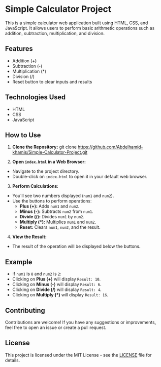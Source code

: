 # Simple Calculator Project

This is a simple calculator web application built using HTML, CSS, and JavaScript. It allows users to perform basic arithmetic operations such as addition, subtraction, multiplication, and division.

## Features

- Addition (+)
- Subtraction (-)
- Multiplication (*)
- Division (/)
- Reset button to clear inputs and results

## Technologies Used

- HTML
- CSS
- JavaScript

## How to Use

1. **Clone the Repository:**
git clone https://github.com/Abdelhamid-khamis/Simple-Calculator-Project.git

2. **Open `index.html` in a Web Browser:**
- Navigate to the project directory.
- Double-click on `index.html` to open it in your default web browser.

3. **Perform Calculations:**
- You'll see two numbers displayed (`num1` and `num2`).
- Use the buttons to perform operations:
  - **Plus (+):** Adds `num1` and `num2`.
  - **Minus (-):** Subtracts `num2` from `num1`.
  - **Divide (/):** Divides `num1` by `num2`.
  - **Multiply (*):** Multiplies `num1` and `num2`.
  - **Reset:** Clears `num1`, `num2`, and the result.

4. **View the Result:**
- The result of the operation will be displayed below the buttons.

## Example

- If `num1` is `8` and `num2` is `2`:
- Clicking on **Plus (+)** will display `Result: 10`.
- Clicking on **Minus (-)** will display `Result: 6`.
- Clicking on **Divide (/)** will display `Result: 4`.
- Clicking on **Multiply (*)** will display `Result: 16`.

## Contributing

Contributions are welcome! If you have any suggestions or improvements, feel free to open an issue or create a pull request.

## License

This project is licensed under the MIT License - see the [LICENSE](LICENSE) file for details.
